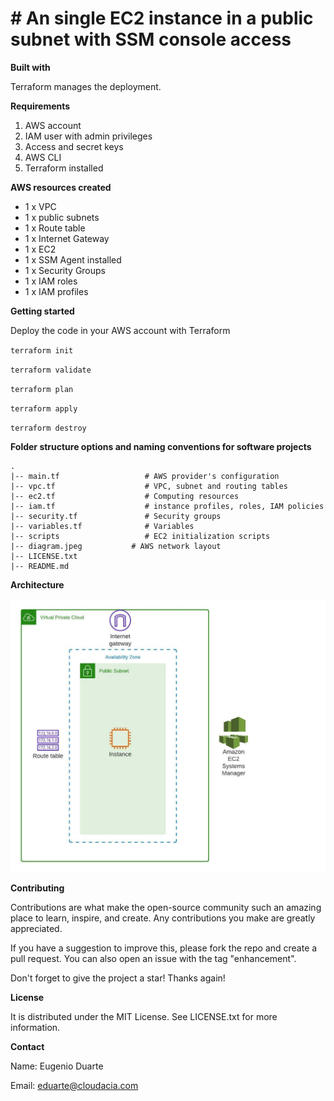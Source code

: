 # # An single EC2 instance in a public subnet with SSM console access

**Built with**

Terraform manages the deployment.

**Requirements**

1. AWS account
2. IAM user with admin privileges
3. Access and secret keys
4. AWS CLI
5. Terraform installed

**AWS resources created**

* 1 x VPC
* 1 x public subnets
* 1 x Route table
* 1 x Internet Gateway
* 1 x EC2
* 1 x SSM Agent installed
* 1 x Security Groups
* 1 x IAM roles
* 1 x IAM profiles

**Getting started**

Deploy the code in your AWS account with Terraform

`terraform init`

`terraform validate`

`terraform plan`

`terraform apply`

`terraform destroy`


**Folder structure options and naming conventions for software projects**
```
.
|-- main.tf                   # AWS provider's configuration
|-- vpc.tf                    # VPC, subnet and routing tables
|-- ec2.tf                    # Computing resources
|-- iam.tf                    # instance profiles, roles, IAM policies
|-- security.tf               # Security groups
|-- variables.tf              # Variables
|-- scripts                   # EC2 initialization scripts
|-- diagram.jpeg           # AWS network layout
|-- LICENSE.txt
|-- README.md
```

**Architecture**

![Screenshot](diagram.jpeg)

**Contributing**

Contributions are what make the open-source community such an amazing place to learn, inspire, and create. Any contributions you make are greatly appreciated.

If you have a suggestion to improve this, please fork the repo and create a pull request. You can also open an issue with the tag "enhancement".

Don't forget to give the project a star! Thanks again!

**License**

It is distributed under the MIT License. See LICENSE.txt for more information.

**Contact**

Name: Eugenio Duarte

Email: eduarte@cloudacia.com

